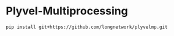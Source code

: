 Plyvel-Multiprocessing
======================


`pip install git+https://github.com/longnetwork/plyvelmp.git`
